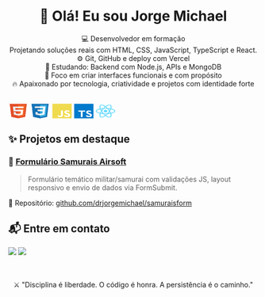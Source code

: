 <h1 align="center">👋 Olá! Eu sou Jorge Michael</h1>

<p align="center">
  💻 Desenvolvedor em formação<br>
  Projetando soluções reais com HTML, CSS, JavaScript, TypeScript e React.<br>
  ⚙️ Git, GitHub e deploy com Vercel<br>
  🧪 Estudando: Backend com Node.js, APIs e MongoDB<br>
  🎯 Foco em criar interfaces funcionais e com propósito<br>
  🔥 Apaixonado por tecnologia, criatividade e projetos com identidade forte
</p>




<div style="display: inline_block"><br>
  <img align="center" alt="Jorge-HTML" height="30" width="40" src="https://raw.githubusercontent.com/devicons/devicon/master/icons/html5/html5-original.svg">
  <img align="center" alt="Jorge-CSS" height="30" width="40" src="https://raw.githubusercontent.com/devicons/devicon/master/icons/css3/css3-original.svg">
  <img align="center" alt="Jorge-Js" height="30" width="40" src="https://raw.githubusercontent.com/devicons/devicon/master/icons/javascript/javascript-plain.svg">
  <img align="center" alt="Jorge-Ts" height="30" width="40" src="https://raw.githubusercontent.com/devicons/devicon/master/icons/typescript/typescript-plain.svg">
  <img align="center" alt="Jorge-React" height="30" width="40" src="https://raw.githubusercontent.com/devicons/devicon/master/icons/react/react-original.svg">
  
  
## ✨ Projetos em destaque

### 🏹 [Formulário Samurais Airsoft](https://samuraisform.vercel.app)
> Formulário temático militar/samurai com validações JS, layout responsivo e envio de dados via FormSubmit.

🔗 Repositório: [github.com/drjorgemichael/samuraisform](https://github.com/drjorgemichael/samuraisform)



## 📬 Entre em contato 
<div> 
  <a href="https://instagram.com/drjorgemichael" target="_blank"><img src="https://img.shields.io/badge/-Instagram-%23E4405F?style=for-the-badge&logo=instagram&logoColor=white" target="_blank"></a>
  <a href="https://www.linkedin.com/in/drjorgemichael" target="_blank"><img src="https://img.shields.io/badge/-LinkedIn-%230077B5?style=for-the-badge&logo=linkedin&logoColor=white" target="_blank"></a> 
  
</div>

<p align="center"><br><br>
  ⚔️ "Disciplina é liberdade. O código é honra. A persistência é o caminho."
</p>
